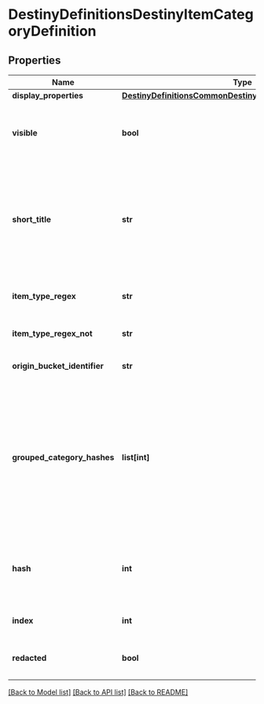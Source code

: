 # DestinyDefinitionsDestinyItemCategoryDefinition

## Properties
Name | Type | Description | Notes
------------ | ------------- | ------------- | -------------
**display_properties** | [**DestinyDefinitionsCommonDestinyDisplayPropertiesDefinition**](DestinyDefinitionsCommonDestinyDisplayPropertiesDefinition.md) |  | [optional] 
**visible** | **bool** | If True, this category should be visible in UI.  Sometimes we make categories that we  don&#39;t think are interesting externally.  It&#39;s up to you if you want to skip on showing them. | [optional] 
**short_title** | **str** | A shortened version of the title.  The reason why we have this is because the Armory in German  had titles that were too long to display in our UI, so these were localized abbreviated versions  of those categories.  The property still exists today, even though the Armory doesn&#39;t exist for D2... yet. | [optional] 
**item_type_regex** | **str** | The janky regular expression we used against the item type to try and discern whether  the item belongs to this category. | [optional] 
**item_type_regex_not** | **str** | If the item type matches this janky regex, it does *not* belong to this category. | [optional] 
**origin_bucket_identifier** | **str** | If the item belongs to this bucket, it does belong to this category. | [optional] 
**grouped_category_hashes** | **list[int]** | If this category is a \&quot;parent\&quot; category of other categories, those children will have their  hashes listed in rendering order here, and can be looked up using these hashes against  DestinyItemCategoryDefinition.    In this way, you can build up a visual hierarchy of item categories.  That&#39;s what we did,  and you can do it too.  I believe in you.  Yes, you, Carl.    (I hope someone named Carl reads this someday) | [optional] 
**hash** | **int** | The unique identifier for this entity.  Guaranteed to be unique for the type of entity, but not globally.    When entities refer to each other in Destiny content, it is this hash that they are referring to. | [optional] 
**index** | **int** | The index of the entity as it was found in the investment tables. | [optional] 
**redacted** | **bool** | If this is true, then there is an entity with this identifier/type combination, but BNet is  not yet allowed to show it.  Sorry! | [optional] 

[[Back to Model list]](../README.md#documentation-for-models) [[Back to API list]](../README.md#documentation-for-api-endpoints) [[Back to README]](../README.md)


